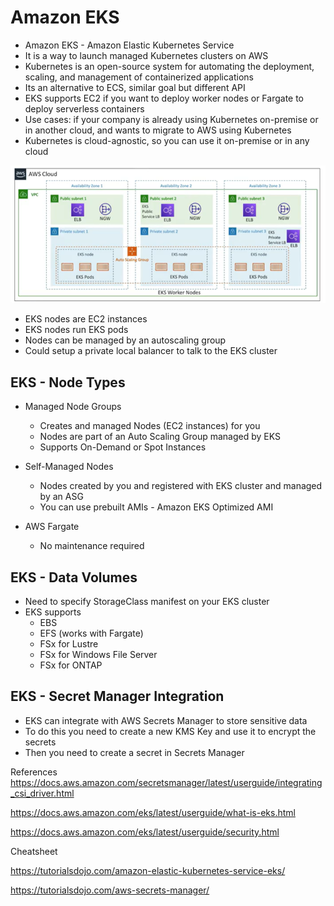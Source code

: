 # Amazon EKS

- Amazon EKS - Amazon Elastic Kubernetes Service
- It is a way to launch managed Kubernetes clusters on AWS
- Kubernetes is an open-source system for automating the deployment, scaling, and management of containerized applications
- Its an alternative to ECS, similar goal but different API
- EKS supports EC2 if you want to deploy worker nodes or Fargate to deploy serverless containers
- Use cases: if your company is already using Kubernetes on-premise or in another cloud, and wants to migrate to AWS using Kubernetes
- Kubernetes is cloud-agnostic, so you can use it on-premise or in any cloud


![Alt text](images/eks.png)

- EKS nodes are EC2 instances
- EKS nodes run EKS pods
- Nodes can be managed by an autoscaling group
- Could setup a private local balancer to talk to the EKS cluster


## EKS - Node Types

- Managed Node Groups
    - Creates and managed Nodes (EC2 instances) for you
    - Nodes are part of an Auto Scaling Group managed by EKS
    - Supports On-Demand or Spot Instances

- Self-Managed Nodes
    - Nodes created by you and registered with EKS cluster and managed by an ASG
    - You can use prebuilt AMIs - Amazon EKS Optimized AMI    

- AWS Fargate
    - No maintenance required

## EKS - Data Volumes

- Need to specify StorageClass manifest on your EKS cluster
- EKS supports 
    - EBS
    - EFS (works with Fargate)
    - FSx for Lustre
    - FSx for Windows File Server
    - FSx for ONTAP

## EKS - Secret Manager Integration

- EKS can integrate with AWS Secrets Manager to store sensitive data
- To do this you need to create a new KMS Key and use it to encrypt the secrets
- Then you need to create a secret in Secrets Manager


References
https://docs.aws.amazon.com/secretsmanager/latest/userguide/integrating_csi_driver.html

https://docs.aws.amazon.com/eks/latest/userguide/what-is-eks.html

https://docs.aws.amazon.com/eks/latest/userguide/security.html

Cheatsheet

https://tutorialsdojo.com/amazon-elastic-kubernetes-service-eks/

https://tutorialsdojo.com/aws-secrets-manager/
